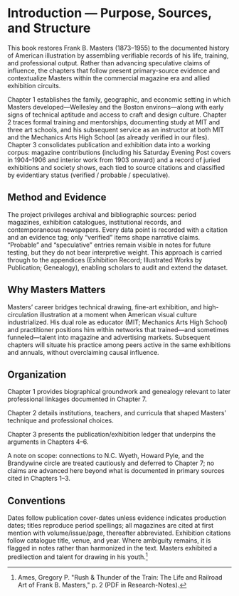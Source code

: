 # Introduction — Purpose, Sources, and Structure

This book restores Frank B. Masters (1873–1955) to the documented history of American illustration by assembling verifiable records of his life, training, and professional output. Rather than advancing speculative claims of influence, the chapters that follow present primary-source evidence and contextualize Masters within the commercial magazine era and allied exhibition circuits.

Chapter 1 establishes the family, geographic, and economic setting in which Masters developed—Wellesley and the Boston environs—along with early signs of technical aptitude and access to craft and design culture. Chapter 2 traces formal training and mentorships, documenting study at MIT and three art schools, and his subsequent service as an instructor at both MIT and the Mechanics Arts High School (as already verified in our files). Chapter 3 consolidates publication and exhibition data into a working corpus: magazine contributions (including his Saturday Evening Post covers in 1904–1906 and interior work from 1903 onward) and a record of juried exhibitions and society shows, each tied to source citations and classified by evidentiary status (verified / probable / speculative).

## Method and Evidence
The project privileges archival and bibliographic sources: period magazines, exhibition catalogues, institutional records, and contemporaneous newspapers. Every data point is recorded with a citation and an evidence tag; only “verified” items shape narrative claims. “Probable” and “speculative” entries remain visible in notes for future testing, but they do not bear interpretive weight. This approach is carried through to the appendices (Exhibition Record; Illustrated Works by Publication; Genealogy), enabling scholars to audit and extend the dataset.

## Why Masters Matters
Masters’ career bridges technical drawing, fine-art exhibition, and high-circulation illustration at a moment when American visual culture industrialized. His dual role as educator (MIT; Mechanics Arts High School) and practitioner positions him within networks that trained—and sometimes funneled—talent into magazine and advertising markets. Subsequent chapters will situate his practice among peers active in the same exhibitions and annuals, without overclaiming causal influence.

## Organization
Chapter 1 provides biographical groundwork and genealogy relevant to later professional linkages documented in Chapter 7.

Chapter 2 details institutions, teachers, and curricula that shaped Masters’ technique and professional choices.

Chapter 3 presents the publication/exhibition ledger that underpins the arguments in Chapters 4–6.

A note on scope: connections to N.C. Wyeth, Howard Pyle, and the Brandywine circle are treated cautiously and deferred to Chapter 7; no claims are advanced here beyond what is documented in primary sources cited in Chapters 1–3.

## Conventions
Dates follow publication cover-dates unless evidence indicates production dates; titles reproduce period spellings; all magazines are cited at first mention with volume/issue/page, thereafter abbreviated. Exhibition citations follow catalogue title, venue, and year. Where ambiguity remains, it is flagged in notes rather than harmonized in the text.
Masters exhibited a predilection and talent for drawing in his youth.[^1]

[^1]: Ames, Gregory P. "Rush & Thunder of the Train: The Life and Railroad Art of Frank B. Masters," p. 2 (PDF in Research-Notes).
